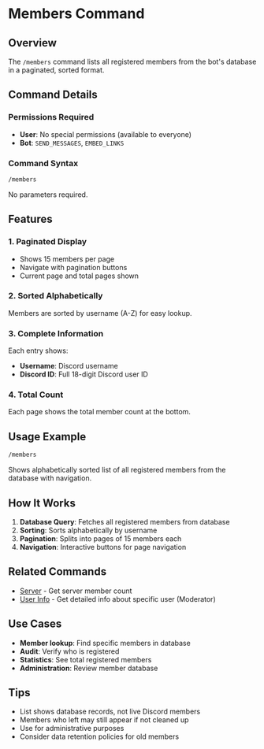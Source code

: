 # Members Command

## Overview

The `/members` command lists all registered members from the bot's database in a paginated, sorted format.

## Command Details

### Permissions Required

- **User**: No special permissions (available to everyone)
- **Bot**: `SEND_MESSAGES`, `EMBED_LINKS`

### Command Syntax

```bash
/members
```

No parameters required.

## Features

### 1. **Paginated Display**

- Shows 15 members per page
- Navigate with pagination buttons
- Current page and total pages shown

### 2. **Sorted Alphabetically**

Members are sorted by username (A-Z) for easy lookup.

### 3. **Complete Information**

Each entry shows:

- **Username**: Discord username
- **Discord ID**: Full 18-digit Discord user ID

### 4. **Total Count**

Each page shows the total member count at the bottom.

## Usage Example

```bash
/members
```

Shows alphabetically sorted list of all registered members from the database with navigation.

## How It Works

1. **Database Query**: Fetches all registered members from database
2. **Sorting**: Sorts alphabetically by username
3. **Pagination**: Splits into pages of 15 members each
4. **Navigation**: Interactive buttons for page navigation

## Related Commands

- [Server](server.md) - Get server member count
- [User Info](user-info.md) - Get detailed info about specific user (Moderator)

## Use Cases

- **Member lookup**: Find specific members in database
- **Audit**: Verify who is registered
- **Statistics**: See total registered members
- **Administration**: Review member database

## Tips

- List shows database records, not live Discord members
- Members who left may still appear if not cleaned up
- Use for administrative purposes
- Consider data retention policies for old members
